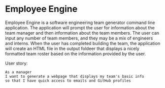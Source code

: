 # Employee Engine

Employee Engine is a software engineering team generator command line application. The application will prompt the user for information about the team manager and then information about the team members. The user can input any number of team members, and they may be a mix of engineers and interns. When the user has completed building the team, the application will create an HTML file in the output foldeer that displays a nicely formatted team roster based on the information provided by the user.

User story:

```
As a manager
I want to generate a webpage that displays my team's basic info
so that I have quick access to emails and GitHub profiles
```

